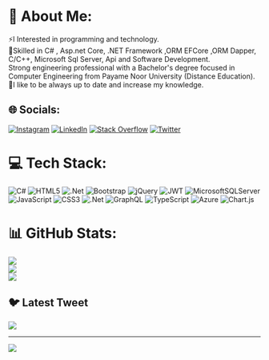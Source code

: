# 💫 About Me:
⚡I Interested in programming and technology.<br>🌱Skilled in C# , Asp.net Core, .NET Framework ,ORM EFCore ,ORM Dapper, C/C++, Microsoft Sql Server, Api  and Software Development. <br>Strong engineering professional with a Bachelor's degree focused in Computer Engineering from Payame Noor University (Distance Education). <br>💬I like to be always up to date and increase my knowledge.


## 🌐 Socials:
[![Instagram](https://img.shields.io/badge/Instagram-%23E4405F.svg?logo=Instagram&logoColor=white)](https://instagram.com/reza_rezai777) [![LinkedIn](https://img.shields.io/badge/LinkedIn-%230077B5.svg?logo=linkedin&logoColor=white)](https://linkedin.com/in/reza-rezai-4b4a4a202) [![Stack Overflow](https://img.shields.io/badge/-Stackoverflow-FE7A16?logo=stack-overflow&logoColor=white)](https://stackoverflow.com/users/reza-rezai777) [![Twitter](https://img.shields.io/badge/Twitter-%231DA1F2.svg?logo=Twitter&logoColor=white)](https://twitter.com/@reza_rezai777) 

# 💻 Tech Stack:
![C#](https://img.shields.io/badge/c%23-%23239120.svg?style=for-the-badge&logo=c-sharp&logoColor=white) ![HTML5](https://img.shields.io/badge/html5-%23E34F26.svg?style=for-the-badge&logo=html5&logoColor=white) ![.Net](https://img.shields.io/badge/.NET-5C2D91?style=for-the-badge&logo=.net&logoColor=white) ![Bootstrap](https://img.shields.io/badge/bootstrap-%23563D7C.svg?style=for-the-badge&logo=bootstrap&logoColor=white) ![jQuery](https://img.shields.io/badge/jquery-%230769AD.svg?style=for-the-badge&logo=jquery&logoColor=white) ![JWT](https://img.shields.io/badge/JWT-black?style=for-the-badge&logo=JSON%20web%20tokens) ![MicrosoftSQLServer](https://img.shields.io/badge/Microsoft%20SQL%20Sever-CC2927?style=for-the-badge&logo=microsoft%20sql%20server&logoColor=white) ![JavaScript](https://img.shields.io/badge/javascript-%23323330.svg?style=for-the-badge&logo=javascript&logoColor=%23F7DF1E) ![CSS3](https://img.shields.io/badge/css3-%231572B6.svg?style=for-the-badge&logo=css3&logoColor=white) ![.Net](https://img.shields.io/badge/.NET-5C2D91?style=for-the-badge&logo=.net&logoColor=white) ![GraphQL](https://img.shields.io/badge/-GraphQL-E10098?style=for-the-badge&logo=graphql&logoColor=white) ![TypeScript](https://img.shields.io/badge/typescript-%23007ACC.svg?style=for-the-badge&logo=typescript&logoColor=white) ![Azure](https://img.shields.io/badge/azure-%230072C6.svg?style=for-the-badge&logo=azure-devops&logoColor=white) ![Chart.js](https://img.shields.io/badge/chart.js-F5788D.svg?style=for-the-badge&logo=chart.js&logoColor=white)
# 📊 GitHub Stats:
![](https://github-readme-stats.vercel.app/api?username=reza-rezaei777&theme=dark&hide_border=false&include_all_commits=false&count_private=false)<br/>
![](https://github-readme-streak-stats.herokuapp.com/?user=reza-rezaei777&theme=dark&hide_border=false)<br/>
![](https://github-readme-stats.vercel.app/api/top-langs/?username=reza-rezaei777&theme=dark&hide_border=false&include_all_commits=false&count_private=false&layout=compact)

## 🐦 Latest Tweet
[![](https://gtce.itsvg.in/api?username=@reza_rezai777)](https://github.com/VishwaGauravIn/github-twitter-card-embed)

---
[![](https://visitcount.itsvg.in/api?id=reza-rezaei777&icon=0&color=0)](https://visitcount.itsvg.in)

<!-- Proudly created with GPRM ( https://gprm.itsvg.in ) -->
